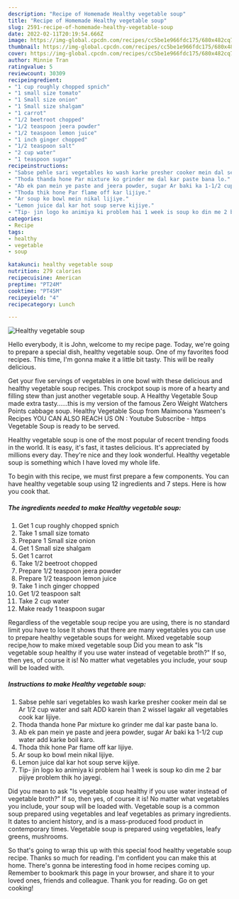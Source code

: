 ```yaml
---
description: "Recipe of Homemade Healthy vegetable soup"
title: "Recipe of Homemade Healthy vegetable soup"
slug: 2591-recipe-of-homemade-healthy-vegetable-soup
date: 2022-02-11T20:19:54.666Z
image: https://img-global.cpcdn.com/recipes/cc5be1e966fdc175/680x482cq70/healthy-vegetable-soup-recipe-main-photo.jpg
thumbnail: https://img-global.cpcdn.com/recipes/cc5be1e966fdc175/680x482cq70/healthy-vegetable-soup-recipe-main-photo.jpg
cover: https://img-global.cpcdn.com/recipes/cc5be1e966fdc175/680x482cq70/healthy-vegetable-soup-recipe-main-photo.jpg
author: Minnie Tran
ratingvalue: 5
reviewcount: 30309
recipeingredient:
- "1 cup roughly chopped spnich"
- "1 small size tomato"
- "1 Small size onion"
- "1 Small size shalgam"
- "1 carrot"
- "1/2 beetroot chopped"
- "1/2 teaspoon jeera powder"
- "1/2 teaspoon lemon juice"
- "1 inch ginger chopped"
- "1/2 teaspoon salt"
- "2 cup water"
- "1 teaspoon sugar"
recipeinstructions:
- "Sabse pehle sari vegetables ko wash karke presher cooker mein dal se Ar 1/2 cup water and salt ADD karein than 2 wissel lagakr all vegetables cook kar lijiye."
- "Thoda thanda hone Par mixture ko grinder me dal kar paste bana lo."
- "Ab ek pan mein ye paste and jeera powder, sugar Ar baki ka 1-1/2 cup water add karke boil karo."
- "Thoda thik hone Par flame off kar lijiye."
- "Ar soup ko bowl mein nikal lijiye."
- "Lemon juice dal kar hot soup serve kijiye."
- "Tip- jin logo ko animiya ki problem hai 1 week is soup ko din me 2 bar pijiye problem thik ho jayegi."
categories:
- Recipe
tags:
- healthy
- vegetable
- soup

katakunci: healthy vegetable soup 
nutrition: 279 calories
recipecuisine: American
preptime: "PT24M"
cooktime: "PT45M"
recipeyield: "4"
recipecategory: Lunch

---
```



![Healthy vegetable soup](https://img-global.cpcdn.com/recipes/cc5be1e966fdc175/680x482cq70/healthy-vegetable-soup-recipe-main-photo.jpg)

Hello everybody, it is John, welcome to my recipe page. Today, we're going to prepare a special dish, healthy vegetable soup. One of my favorites food recipes. This time, I'm gonna make it a little bit tasty. This will be really delicious.

Get your five servings of vegetables in one bowl with these delicious and healthy vegetable soup recipes. This crockpot soup is more of a hearty and filling stew than just another vegetable soup. A Healthy Vegetable Soup made extra tasty……this is my version of the famous Zero Weight Watchers Points cabbage soup. Healthy Vegetable Soup from Maimoona Yasmeen&#39;s Recipes YOU CAN ALSO REACH US ON : Youtube Subscribe - https Vegetable Soup is ready to be served.

Healthy vegetable soup is one of the most popular of recent trending foods in the world. It is easy, it's fast, it tastes delicious. It's appreciated by millions every day. They're nice and they look wonderful. Healthy vegetable soup is something which I have loved my whole life.


To begin with this recipe, we must first prepare a few components. You can have healthy vegetable soup using 12 ingredients and 7 steps. Here is how you cook that.

<!--inarticleads1-->

##### The ingredients needed to make Healthy vegetable soup:

1. Get 1 cup roughly chopped spnich
1. Take 1 small size tomato
1. Prepare 1 Small size onion
1. Get 1 Small size shalgam
1. Get 1 carrot
1. Take 1/2 beetroot chopped
1. Prepare 1/2 teaspoon jeera powder
1. Prepare 1/2 teaspoon lemon juice
1. Take 1 inch ginger chopped
1. Get 1/2 teaspoon salt
1. Take 2 cup water
1. Make ready 1 teaspoon sugar


Regardless of the vegetable soup recipe you are using, there is no standard limit you have to lose It shows that there are many vegetables you can use to prepare healthy vegetable soups for weight. Mixed vegetable soup recipe,how to make mixed vegetable soup Did you mean to ask "Is vegetable soup healthy if you use water instead of vegetable broth?" If so, then yes, of course it is! No matter what vegetables you include, your soup will be loaded with. 

<!--inarticleads2-->

##### Instructions to make Healthy vegetable soup:

1. Sabse pehle sari vegetables ko wash karke presher cooker mein dal se Ar 1/2 cup water and salt ADD karein than 2 wissel lagakr all vegetables cook kar lijiye.
1. Thoda thanda hone Par mixture ko grinder me dal kar paste bana lo.
1. Ab ek pan mein ye paste and jeera powder, sugar Ar baki ka 1-1/2 cup water add karke boil karo.
1. Thoda thik hone Par flame off kar lijiye.
1. Ar soup ko bowl mein nikal lijiye.
1. Lemon juice dal kar hot soup serve kijiye.
1. Tip- jin logo ko animiya ki problem hai 1 week is soup ko din me 2 bar pijiye problem thik ho jayegi.


Did you mean to ask "Is vegetable soup healthy if you use water instead of vegetable broth?" If so, then yes, of course it is! No matter what vegetables you include, your soup will be loaded with. Vegetable soup is a common soup prepared using vegetables and leaf vegetables as primary ingredients. It dates to ancient history, and is a mass-produced food product in contemporary times. Vegetable soup is prepared using vegetables, leafy greens, mushrooms. 

So that's going to wrap this up with this special food healthy vegetable soup recipe. Thanks so much for reading. I'm confident you can make this at home. There's gonna be interesting food in home recipes coming up. Remember to bookmark this page in your browser, and share it to your loved ones, friends and colleague. Thank you for reading. Go on get cooking!
